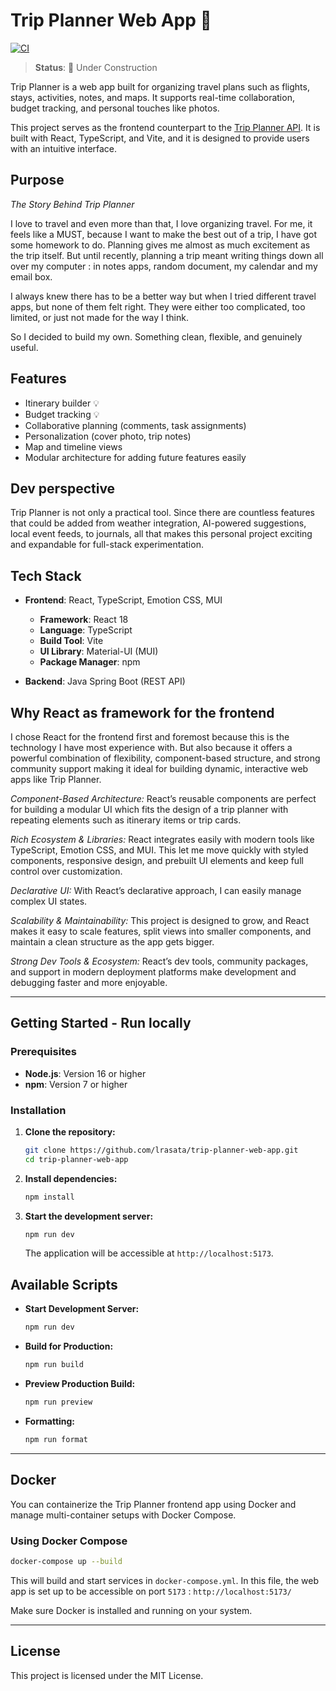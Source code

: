 # Trip Planner Web App 🚧
[![CI](https://github.com/lrasata/trip-planner-web-app/actions/workflows/trip-planner-ci.yml/badge.svg)](https://github.com/lrasata/trip-planner-web-app/actions/workflows/trip-planner-ci.yml)

> **Status**: 🚧 Under Construction

Trip Planner is a web app built for organizing travel plans such as flights, stays, activities, notes,
and maps. It supports real-time collaboration, budget tracking, and personal touches like photos.

This project serves as the frontend counterpart to the [Trip Planner API](https://github.com/lrasata/tripPlannerAPI). It is built with React, TypeScript, and
Vite, and it is designed to provide users with an intuitive interface.

## Purpose

_The Story Behind Trip Planner_

I love to travel and even more than that, I love organizing travel. For me, it feels like a MUST, because I want to
make the best out of a trip, I have got some homework to do. Planning gives me almost as much excitement as the trip
itself. But until recently, planning a trip meant writing things down all over my computer : in notes apps, random
document, my calendar and my email box.

I always knew there has to be a better way but when I tried different travel apps, but none of them felt right.
They were either too complicated, too limited, or just not made for the way I think.

So I decided to build my own. Something clean, flexible, and genuinely useful.

## Features

- Itinerary builder :bulb:
- Budget tracking :bulb:
- Collaborative planning (comments, task assignments)
- Personalization (cover photo, trip notes)
- Map and timeline views
- Modular architecture for adding future features easily

## Dev perspective

Trip Planner is not only a practical tool. Since there are countless features that could be added from weather integration,
AI-powered suggestions, local event feeds, to journals, all that makes this personal project exciting and expandable for full-stack experimentation.

## Tech Stack

- **Frontend**: React, TypeScript, Emotion CSS, MUI

  - **Framework**: React 18
  - **Language**: TypeScript
  - **Build Tool**: Vite
  - **UI Library**: Material-UI (MUI)
  - **Package Manager**: npm

- **Backend**: Java Spring Boot (REST API)

## Why React as framework for the frontend

I chose React for the frontend first and foremost because this is the technology I have most experience with.
But also because it offers a powerful combination of flexibility, component-based structure, and strong community
support making it ideal for building dynamic, interactive web apps like Trip Planner.

_Component-Based Architecture:_ React’s reusable components are perfect for building a modular UI which fits the
design of a trip planner with repeating elements such as itinerary items or trip cards.

_Rich Ecosystem & Libraries:_ React integrates easily with modern tools like TypeScript, Emotion CSS, and MUI.
This let me move quickly with styled components, responsive design, and prebuilt UI elements and keep full control over
customization.

_Declarative UI:_ With React’s declarative approach, I can easily manage complex UI states.

_Scalability & Maintainability:_ This project is designed to grow, and React makes it easy to scale features,
split views into smaller components, and maintain a clean structure as the app gets bigger.

_Strong Dev Tools & Ecosystem:_ React’s dev tools, community packages, and support in modern deployment platforms make development and debugging faster and more enjoyable.

---

## Getting Started - Run locally

### Prerequisites

- **Node.js**: Version 16 or higher
- **npm**: Version 7 or higher

### Installation

1. **Clone the repository:**

   ```bash
   git clone https://github.com/lrasata/trip-planner-web-app.git
   cd trip-planner-web-app
   ```

2. **Install dependencies:**

   ```bash
   npm install
   ```

3. **Start the development server:**

   ```bash
   npm run dev
   ```

   The application will be accessible at `http://localhost:5173`.

## Available Scripts

- **Start Development Server:**

  ```bash
  npm run dev
  ```

- **Build for Production:**

  ```bash
  npm run build
  ```

- **Preview Production Build:**

  ```bash
  npm run preview
  ```

- **Formatting:**

  ```bash
  npm run format
  ```

---

## Docker

You can containerize the Trip Planner frontend app using Docker and manage multi-container setups with Docker Compose.

### Using Docker Compose

```bash
docker-compose up --build
```

This will build and start services in `docker-compose.yml`. In this file, the web app is set up to be accessible on port `5173` : `http://localhost:5173/`

Make sure Docker is installed and running on your system.

---

## License

This project is licensed under the MIT License.
